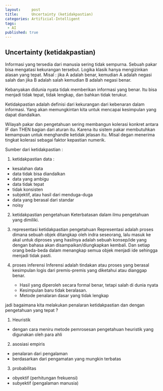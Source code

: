 ```yaml
---
layout:     post
title:      Uncertainty (ketidakpastian)
categories: Artificial-Intelligent
tags:
 - AI
published: true
---
```

## Uncertainty (ketidakpastian)

Informasi yang tersedia dari manusia sering tidak sempurna. Sebuah pakar bisa mengatasi kekurangan tersebut. Logika klasik hanya mengizinkan alasan yang tepat. Misal : jika A adalah benar, kemudian A adalah negasi salah dan jika B adalah salah kemudian B adalah negasi benar.

Kebanyakan didunia nyata tidak memberikan informasi yang benar. Itu bisa menjadi tidak tepat, tidak lengkap, dan bahkan tidak terukur.

Ketidakpastian adalah definisi dari kekurangan dari kebenaran dalam informasi. Yang akan memungkintan kita untuk mencapai kesimpulan yang dapat diandalkan.

Wilayah pakar dan pengetahuan sering membangun kolerasi konkret antara IF dan THEN bagian dari aturan itu. Karena itu sistem pakar membutuhkan kemampuan untuk menghandle ketidak jelasan itu. Misal degan menerima tingkat kolerasi sebagai faktor kepastian numerik.

Sumber dari ketidakpastian :
1. ketidakpastian data :
  - kesalahan data
  - data tidak bisa diandalkan
  - data yang ambigu
  - data tidak tepat
  - tidak konsisten
  - subjektif, atau hasil dari menduga-duga
  - data yang berasal dari standar
  - noisy
  
2. ketidakpastian pengetahuan
Keterbatasan dalam ilmu pengetahuan yang dimiliki.

3. representasi ketidakpastian pengetahuan 
Representasi adalah proses dimana sebuah objek ditangkap oleh indra seseorang, lalu masuk ke akal untuk diproses yang hasilnya adalah sebuah konsep/ide yang dengan bahasa akan disampaikan/diungkapkan kembali. Dan setiap orang beda-beda dalam menangkap semua objek menjadi ide sehingga menjadi tidak pasti.

4. proses inferensi 
Inferensi adalah tindakan atau proses yang berasal kesimpulan logis dari premis-premis yang diketahui atau dianggap benar.
   - Hasil yang diperoleh secara formal benar, tetapi salah di dunia nyata
   - Kesimpulan baru tidak beralasan.
   - Metode penalaran dasar yang tidak lengkap


jadi bagaimana kita melakukan penalaran ketidakpastian dan dengan pengetahuan yang tepat ?  
1. Heuristik
  - dengan cara meniru metode pemrosesan pengetahuan heuristik yang digunakan oleh para ahli
2. asosiasi empiris
  - penalaran dari pengalaman
  - berdasarkan dari pengamatan yang mungkin terbatas
3. probabilitas
  - obyektif (perhitungan frekuensi)
  - subyektif (pengalaman manusia)
